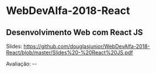 # WebDevAlfa-2018-React

## Desenvolvimento Web com React JS

Slides: https://github.com/douglasjunior/WebDevAlfa-2018-React/blob/master/Slides%20-%20React%20JS.pdf

Avaliação: --
